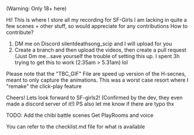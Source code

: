 (Warning: Only 18+ here)

Hi! This is where I store all my recording for SF-Girls
I am lacking in quite a few scenes + other stuff, so would appreciate for any contributions
How to contribute? 
1) DM me on Discord silentdeathsong_scip and I will upload for you
2) Create a branch and then upload the videos, then create a pull request (Just Dm me...save yourself the trouble of setting this up. I spent 3h trying to get this to work (2.35am > 5.31am) lol

Please note that the "TBC_GIF" File are speed up version of the H-secnes, meant to only capture the animations. This was a worst case resort where I "remake" the click-play feature 

Cheers! Lets look forward to SF-girls2! (Confirmed by the dev, they even made a discord server of it!)
PS also let me know if there are typo thx


TODO:
Add the chibi battle scenes
Get PlayRooms and voice


You can refer to the checklist.md file for what is available
